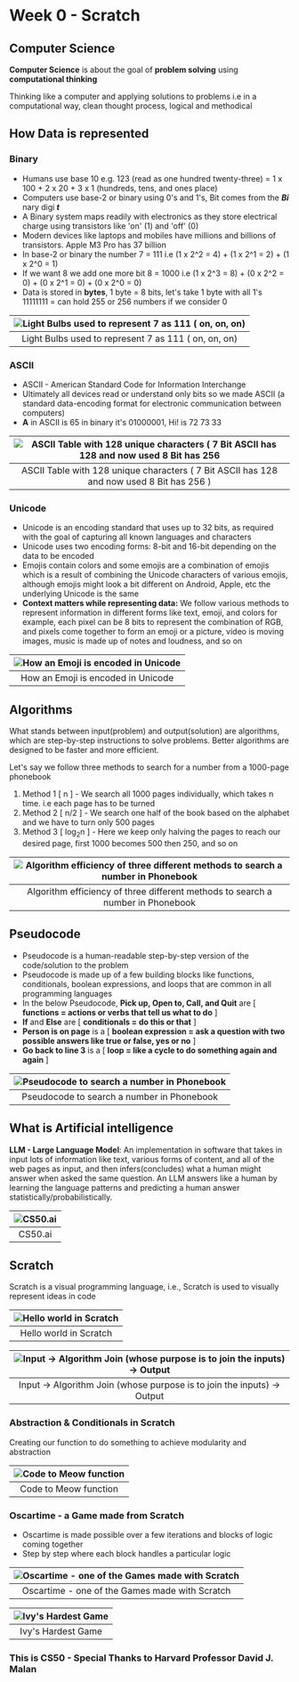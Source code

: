 # Week 0 - Scratch

## Computer Science

**Computer Science** is about the goal of **problem solving** using **computational thinking**

Thinking like a computer and applying solutions to problems i.e in a computational way, clean thought process, logical and methodical

## How Data is represented

### Binary

- Humans use base 10 e.g. 123 (read as one hundred twenty-three) = 1 x 100 + 2 x 20 + 3 x 1 (hundreds, tens, and ones place)
- Computers use base-2 or binary using 0's and 1's, Bit comes from the _**Bi**_ nary digi _**t**_
- A Binary system maps readily with electronics as they store electrical charge using transistors like 'on' (1) and 'off' (0)
- Modern devices like laptops and mobiles have millions and billions of transistors. Apple M3 Pro has 37 billion
- In base-2 or binary the number 7 = 111 i.e (1 x 2^2 = 4) + (1 x 2^1 = 2) + (1 x 2^0 = 1)
- If we want 8 we add one more bit 8 = 1000 i.e (1 x 2^3 = 8) + (0 x 2^2 = 0) + (0 x 2^1 = 0) + (0 x 2^0 = 0)
- Data is stored in **bytes**, 1 byte = 8 bits, let's take 1 byte with all 1's 11111111 = can hold 255 or 256 numbers if we consider 0

| ![Light Bulbs used to represent 7 as 111 ( on, on, on)](https://github.com/user-attachments/assets/c9a11472-c464-4441-995a-891215a31a9e) |
|:----------------------:|
| Light Bulbs used to represent 7 as 111 ( on, on, on) |

### ASCII

- ASCII - American Standard Code for Information Interchange
- Ultimately all devices read or understand only bits so we made ASCII (a standard data-encoding format for electronic communication between computers)
- **A** in ASCII is 65 in binary it's 01000001, Hi! is 72 73 33

| ![ASCII Table with 128 unique characters  ( 7 Bit ASCII has 128 and now used 8 Bit has 256 ](https://github.com/user-attachments/assets/03903ca2-cf3c-4bb6-9ec9-9fe5dfc10a4a) |
|:----------------------:|
| ASCII Table with 128 unique characters  ( 7 Bit ASCII has 128 and now used 8 Bit has 256 ) |

### Unicode

- Unicode is an encoding standard that uses up to 32 bits, as required with the goal of capturing all known languages and characters
- Unicode uses two encoding forms: 8-bit and 16-bit depending on the data to be encoded
- Emojis contain colors and some emojis are a combination of emojis which is a result of combining the Unicode characters of various emojis, although emojis might look a bit different on Android, Apple, etc the underlying Unicode is the same
- **Context matters while representing data:** We follow various methods to represent information in different forms like text, emoji, and colors for example, each pixel can be 8 bits to represent the combination of RGB, and pixels come together to form an emoji or a picture, video is moving images, music is made up of notes and loudness, and so on

| ![How an Emoji is encoded in Unicode](https://github.com/user-attachments/assets/1b4799fd-3873-4cb1-8bfe-1b7b6d8d4f9a) |
|:----------------------:|
| How an Emoji is encoded in Unicode |

## Algorithms

What stands between input(problem) and output(solution) are algorithms, which are step-by-step instructions to solve problems. Better algorithms are designed to be faster and more efficient.

Let's say we follow three methods to search for a number from a 1000-page phonebook
1. Method 1 [ n ] - We search all 1000 pages individually, which takes n time. i.e each page has to be turned
2. Method 2 [ n/2 ] - We search one half of the book based on the alphabet and we have to turn only 500 pages
3. Method 3 [ log<sub>2</sub>n ] - Here we keep only halving the pages to reach our desired page, first 1000 becomes 500 then 250, and so on

| ![Algorithm efficiency of three different methods to search a number in Phonebook](https://github.com/user-attachments/assets/6104e944-76ea-43d4-92ac-affafc4527bb) |
|:----------------------:|
| Algorithm efficiency of three different methods to search a number in Phonebook |

## Pseudocode

- Pseudocode is a human-readable step-by-step version of the code/solution to the problem
- Pseudocode is made up of a few building blocks like functions, conditionals, boolean expressions, and loops that are common in all programming languages
- In the below Pseudocode, **Pick up, Open to, Call, and Quit** are [ **functions = actions or verbs that tell us what to do** ]
- **If** and **Else** are [ **conditionals = do this or that** ]
- **Person is on page** is a [ **boolean expression = ask a question with two possible answers like true or false, yes or no** ]
- **Go back to line 3** is a [ **loop = like a cycle to do something again and again** ]

| ![Pseudocode to search a number in Phonebook](https://github.com/user-attachments/assets/4298e506-4acd-4322-9697-abf48b4f4bb4) |
|:----------------------:|
| Pseudocode to search a number in Phonebook |

## What is Artificial intelligence

**LLM - Large Language Model**: An implementation in software that takes in input lots of information like text, various forms of content, and all of the web pages as input, and then infers(concludes) what a human might answer when asked the same question. An LLM answers like a human by learning the language patterns and predicting a human answer statistically/probabilistically.

| ![CS50.ai](https://github.com/user-attachments/assets/df13b113-7e27-44c1-97e3-e877ba7c1b38) |
|:----------------------:|
| CS50.ai |

## Scratch

Scratch is a visual programming language, i.e., Scratch is used to visually represent ideas in code

| ![Hello world in Scratch](https://github.com/user-attachments/assets/c4dbf895-4470-43ee-a942-afae4837477c) |
|:----------------------:|
| Hello world in Scratch |

| ![Input -> Algorithm Join (whose purpose is to join the inputs) -> Output](https://github.com/user-attachments/assets/7fed3015-262d-47e3-80d3-ad7826350c6f) |
|:----------------------:|
| Input -> Algorithm Join (whose purpose is to join the inputs) -> Output |

### Abstraction & Conditionals in Scratch
Creating our function to do something to achieve modularity and abstraction

| ![Code to Meow function](https://github.com/user-attachments/assets/cb0e6a04-96ba-4ed2-a383-912f0975864d) |
|:----------------------:|
| Code to Meow function |

### Oscartime - a Game made from Scratch

- Oscartime is made possible over a few iterations and blocks of logic coming together
- Step by step where each block handles a particular logic

| ![Oscartime - one of the Games made with Scratch](https://github.com/user-attachments/assets/06c51359-8b87-4ed6-a395-0a4ea375e1b8) |
|:----------------------:|
| Oscartime - one of the Games made with Scratch |

| ![Ivy's Hardest Game](https://github.com/user-attachments/assets/079bf78c-998a-4d6a-a4fb-ae114fd81d71) |
|:----------------------:|
| Ivy's Hardest Game |

### This is CS50 - Special Thanks to Harvard Professor David J. Malan
